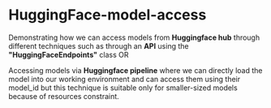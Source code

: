 # HuggingFace-model-access

Demonstrating how we can access models from **Huggingface hub** through different techniques such as through an **API** using the **"HuggingFaceEndpoints"** class OR

Accessing models via **Huggingface pipeline** where we can directly load the model into our working environment and can access them using their model_id but this technique is suitable only for smaller-sized models because of resources constraint.
